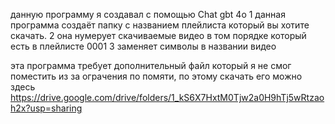 данную программу я создавал с помощью Chat gbt 4o
1 данная программа создаёт папку с названием плейлиста который вы хотите скачать.
2 она нумерует скачиваемые видео в том порядке который есть в плейлисте 0001
3 заменяет символы в названии видео

эта программа требует дополнительный файл который  я не смог поместить из за ограчения по помяти, по этому скачать его можно здесь https://drive.google.com/drive/folders/1_kS6X7HxtM0Tjw2a0H9hTj5wRtzaoh2x?usp=sharing
